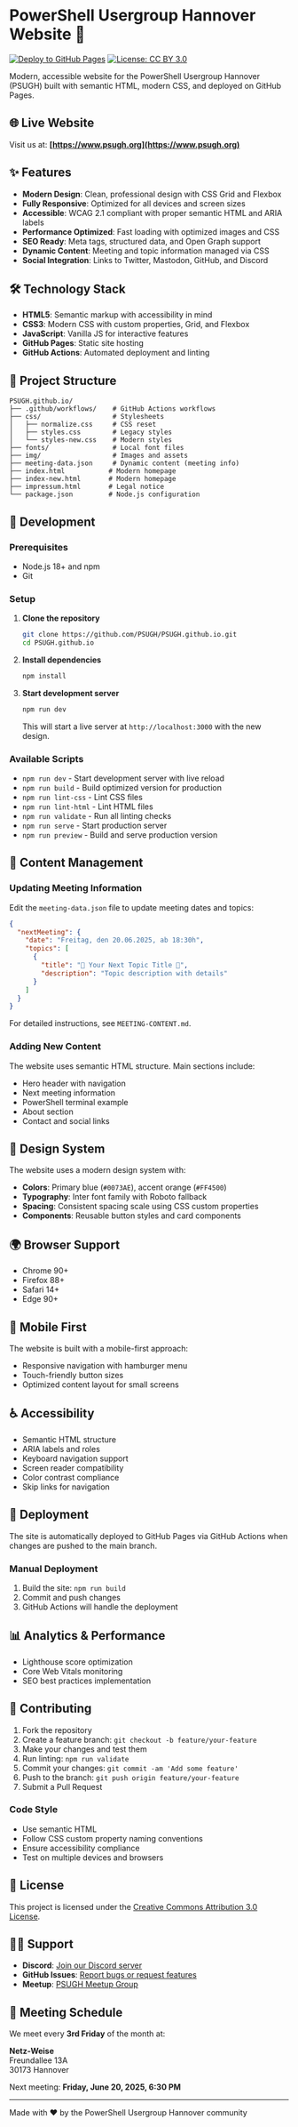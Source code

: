 # PowerShell Usergroup Hannover Website 🚀

[![Deploy to GitHub Pages](https://github.com/PSUGH/PSUGH.github.io/actions/workflows/deploy.yml/badge.svg)](https://github.com/PSUGH/PSUGH.github.io/actions/workflows/deploy.yml)
[![License: CC BY 3.0](https://img.shields.io/badge/License-CC%20BY%203.0-lightgrey.svg)](https://creativecommons.org/licenses/by/3.0/)

Modern, accessible website for the PowerShell Usergroup Hannover (PSUGH) built with semantic HTML, modern CSS, and deployed on GitHub Pages.

## 🌐 Live Website

Visit us at: **[https://www.psugh.org](https://www.psugh.org)**

## ✨ Features

- **Modern Design**: Clean, professional design with CSS Grid and Flexbox
- **Fully Responsive**: Optimized for all devices and screen sizes
- **Accessible**: WCAG 2.1 compliant with proper semantic HTML and ARIA labels
- **Performance Optimized**: Fast loading with optimized images and CSS
- **SEO Ready**: Meta tags, structured data, and Open Graph support
- **Dynamic Content**: Meeting and topic information managed via CSS
- **Social Integration**: Links to Twitter, Mastodon, GitHub, and Discord

## 🛠️ Technology Stack

- **HTML5**: Semantic markup with accessibility in mind
- **CSS3**: Modern CSS with custom properties, Grid, and Flexbox
- **JavaScript**: Vanilla JS for interactive features
- **GitHub Pages**: Static site hosting
- **GitHub Actions**: Automated deployment and linting

## 📁 Project Structure

```text
PSUGH.github.io/
├── .github/workflows/    # GitHub Actions workflows
├── css/                  # Stylesheets
│   ├── normalize.css     # CSS reset
│   ├── styles.css        # Legacy styles
│   └── styles-new.css    # Modern styles
├── fonts/                # Local font files
├── img/                  # Images and assets
├── meeting-data.json     # Dynamic content (meeting info)
├── index.html           # Modern homepage
├── index-new.html       # Modern homepage
├── impressum.html       # Legal notice
└── package.json         # Node.js configuration
```

## 🚀 Development

### Prerequisites

- Node.js 18+ and npm
- Git

### Setup

1. **Clone the repository**

   ```bash
   git clone https://github.com/PSUGH/PSUGH.github.io.git
   cd PSUGH.github.io
   ```

2. **Install dependencies**

   ```bash
   npm install
   ```

3. **Start development server**

   ```bash
   npm run dev
   ```

   This will start a live server at `http://localhost:3000` with the new design.

### Available Scripts

- `npm run dev` - Start development server with live reload
- `npm run build` - Build optimized version for production
- `npm run lint-css` - Lint CSS files
- `npm run lint-html` - Lint HTML files
- `npm run validate` - Run all linting checks
- `npm run serve` - Start production server
- `npm run preview` - Build and serve production version

## 📝 Content Management

### Updating Meeting Information

Edit the `meeting-data.json` file to update meeting dates and topics:

```json
{
  "nextMeeting": {
    "date": "Freitag, den 20.06.2025, ab 18:30h",
    "topics": [
      {
        "title": "🚀 Your Next Topic Title 🚀",
        "description": "Topic description with details"
      }
    ]
  }
}
```

For detailed instructions, see `MEETING-CONTENT.md`.

### Adding New Content

The website uses semantic HTML structure. Main sections include:

- Hero header with navigation
- Next meeting information
- PowerShell terminal example
- About section
- Contact and social links

## 🎨 Design System

The website uses a modern design system with:

- **Colors**: Primary blue (`#0073AE`), accent orange (`#FF4500`)
- **Typography**: Inter font family with Roboto fallback
- **Spacing**: Consistent spacing scale using CSS custom properties
- **Components**: Reusable button styles and card components

## 🌍 Browser Support

- Chrome 90+
- Firefox 88+
- Safari 14+
- Edge 90+

## 📱 Mobile First

The website is built with a mobile-first approach:

- Responsive navigation with hamburger menu
- Touch-friendly button sizes
- Optimized content layout for small screens

## ♿ Accessibility

- Semantic HTML structure
- ARIA labels and roles
- Keyboard navigation support
- Screen reader compatibility
- Color contrast compliance
- Skip links for navigation

## 🔧 Deployment

The site is automatically deployed to GitHub Pages via GitHub Actions when changes are pushed to the main branch.

### Manual Deployment

1. Build the site: `npm run build`
2. Commit and push changes
3. GitHub Actions will handle the deployment

## 📊 Analytics & Performance

- Lighthouse score optimization
- Core Web Vitals monitoring
- SEO best practices implementation

## 🤝 Contributing

1. Fork the repository
2. Create a feature branch: `git checkout -b feature/your-feature`
3. Make your changes and test them
4. Run linting: `npm run validate`
5. Commit your changes: `git commit -am 'Add some feature'`
6. Push to the branch: `git push origin feature/your-feature`
7. Submit a Pull Request

### Code Style

- Use semantic HTML
- Follow CSS custom property naming conventions
- Ensure accessibility compliance
- Test on multiple devices and browsers

## 📄 License

This project is licensed under the [Creative Commons Attribution 3.0 License](https://creativecommons.org/licenses/by/3.0/de/).

## 🙋‍♂️ Support

- **Discord**: [Join our Discord server](https://discord.com/invite/eZCfJtBHqk)
- **GitHub Issues**: [Report bugs or request features](https://github.com/PSUGH/PSUGH.github.io/issues)
- **Meetup**: [PSUGH Meetup Group](https://www.meetup.com/psugh-hannover/)

## 📅 Meeting Schedule

We meet every **3rd Friday** of the month at:

**Netz-Weise**  
Freundallee 13A  
30173 Hannover

Next meeting: **Friday, June 20, 2025, 6:30 PM**

---

Made with ❤️ by the PowerShell Usergroup Hannover community
